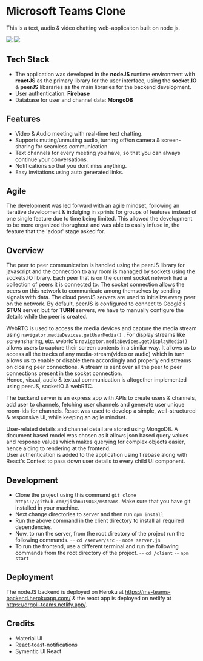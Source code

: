 # Microsoft Teams Clone

This is a text, audio & video chatting web-applicaiton built on node js.  

![](https://drive.google.com/uc?export=view&id=1fRCqmO0uHZMx8OvyAQ6qgjTuknnzsodT)
![](https://drive.google.com/uc?export=view&id=1Xj2VjnmpLYlnksoIsELmk70q0ar6WA9r)

## Tech Stack

- The application was developed in the **nodeJS** runtime environment with **reactJS** as the primary library for the user interface, using the **socket.IO** & **peerJS** libararies as the main libraries for the backend development.
- User authentication:  **Firebase**
- Database for user and channel data: **MongoDB**
 

## Features

- Video & Audio meeting with real-time text chatting.
- Supports muting/unmuting audio, turning off/on camera & screen-sharing for seamless communication.
- Text channels for every meeting you have, so that you can always continue your conversations.
- Notifications so that you dont miss anything.
- Easy invitations using auto generated links.

## Agile
The development was led forward with an agile mindset, following an iterative development & indulging in sprints for groups of features instead of one single feature due to time being limited. This allowed the development to be more organized thorughout and was able to easily infuse in, the feature that the 'adopt' stage asked for.

## Overview

The peer to peer communication is handled using the peerJS library for javascript and the connection to any room is managed by sockets using the sockets.IO library. Each peer that is on the current socket network had a collection of peers it is connected to. The socket connection allows the peers on this network to communicate among themselves by sending signals with data. The cloud peerJS servers are used to initialize every peer on the network. By default, peerJS is configured to connect to Google's **STUN** server, but for **TURN** servers, we have to manually configure the details while the peer is created.

WebRTC is used to access the media devices and capture the media stream using ``navigator.mediaDevices.getUserMedia()`` . For display streams like screensharing, etc. webrtc's ``navigator.mediaDevices.getDisplayMedia()`` allows users to capture their screen contents in a similar way. It allows us to access all the tracks of any media-stream(video or audio) which in turn allows us to enable or disable them accordingly and properly end streams on closing peer connections. A stream is sent over all the peer to peer connections present in the socket connection.  
Hence, visual, audio & textual communication is altogether implemented using peerJS, socketIO & webRTC.

The backend server is an express app with APIs to create users & channels, add user to channels, fetching user channels and generate user unique room-ids for channels. React was used to develop a simple, well-structured & responsive UI, while keeping an agile mindset.  

User-related details and channel detail are stored using MongoDB. A document based model was chosen as it allows json based query values and response values which makes querying for complex objects easier, hence aiding to rendering at the frontend.  
User authentication is added to the application using firebase along with React's Context to pass down user details to every child UI component.


## Development

- Clone the project using this command ``git clone https://github.com/jishnu19048/msteams``.
Make sure that you have git installed in your machine.
- Next change directories to server and then run ``npm install``
- Run the above command in the client directory to install all required dependencies.
- Now, to run the server, from the root directory of the project run the following commands.
-- ``cd /server/src``
-- ``node server.js``
-  To run the frontend, use a different terminal and run the following commands from the root directory of the project.
-- ``cd /client``
-- ``npm start``


## Deployment
The nodeJS backend is deployed on Heroku at https://ms-teams-backend.herokuapp.com/ & the react app is deployed on netlify at https://drgoli-teams.netlify.app/.

## Credits
- Material UI
- React-toast-notifications
- Symentic UI React
